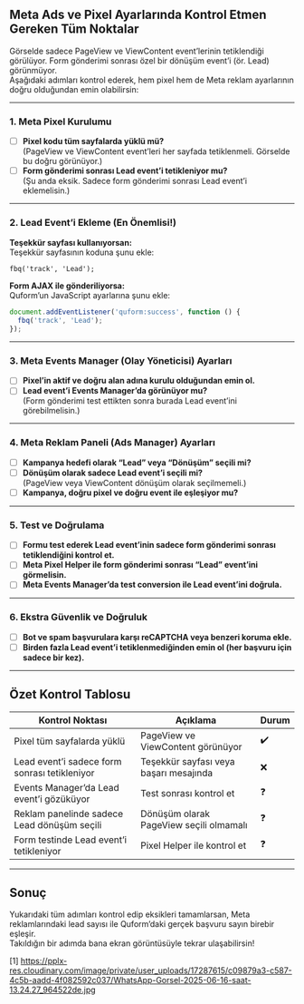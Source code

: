 ## Meta Ads ve Pixel Ayarlarında Kontrol Etmen Gereken Tüm Noktalar

Görselde sadece PageView ve ViewContent event’lerinin tetiklendiği görülüyor. Form gönderimi sonrası özel bir dönüşüm event’i (ör. Lead) görünmüyor.  
Aşağıdaki adımları kontrol ederek, hem pixel hem de Meta reklam ayarlarının doğru olduğundan emin olabilirsin:

---

### 1. **Meta Pixel Kurulumu**

- [ ] **Pixel kodu tüm sayfalarda yüklü mü?**  
  (PageView ve ViewContent event’leri her sayfada tetiklenmeli. Görselde bu doğru görünüyor.)
- [ ] **Form gönderimi sonrası Lead event’i tetikleniyor mu?**  
  (Şu anda eksik. Sadece form gönderimi sonrası Lead event’i eklemelisin.)

---

### 2. **Lead Event’i Ekleme (En Önemlisi!)**

**Teşekkür sayfası kullanıyorsan:**  
Teşekkür sayfasının koduna şunu ekle:
```html
fbq('track', 'Lead');
```

**Form AJAX ile gönderiliyorsa:**  
Quform’un JavaScript ayarlarına şunu ekle:
```javascript
document.addEventListener('quform:success', function () {
  fbq('track', 'Lead');
});
```

---

### 3. **Meta Events Manager (Olay Yöneticisi) Ayarları**

- [ ] **Pixel’in aktif ve doğru alan adına kurulu olduğundan emin ol.**
- [ ] **Lead event’i Events Manager’da görünüyor mu?**  
  (Form gönderimi test ettikten sonra burada Lead event’ini görebilmelisin.)

---

### 4. **Meta Reklam Paneli (Ads Manager) Ayarları**

- [ ] **Kampanya hedefi olarak “Lead” veya “Dönüşüm” seçili mi?**
- [ ] **Dönüşüm olarak sadece Lead event’i seçili mi?**  
  (PageView veya ViewContent dönüşüm olarak seçilmemeli.)
- [ ] **Kampanya, doğru pixel ve doğru event ile eşleşiyor mu?**

---

### 5. **Test ve Doğrulama**

- [ ] **Formu test ederek Lead event’inin sadece form gönderimi sonrası tetiklendiğini kontrol et.**
- [ ] **Meta Pixel Helper ile form gönderimi sonrası “Lead” event’ini görmelisin.**
- [ ] **Meta Events Manager’da test conversion ile Lead event’ini doğrula.**

---

### 6. **Ekstra Güvenlik ve Doğruluk**

- [ ] **Bot ve spam başvurulara karşı reCAPTCHA veya benzeri koruma ekle.**
- [ ] **Birden fazla Lead event’i tetiklenmediğinden emin ol (her başvuru için sadece bir kez).**

---

## Özet Kontrol Tablosu

| Kontrol Noktası                                 | Açıklama                                      | Durum   |
|-------------------------------------------------|-----------------------------------------------|---------|
| Pixel tüm sayfalarda yüklü                      | PageView ve ViewContent görünüyor             | ✔️      |
| Lead event’i sadece form sonrası tetikleniyor   | Teşekkür sayfası veya başarı mesajında         | ❌      |
| Events Manager’da Lead event’i gözüküyor        | Test sonrası kontrol et                        | ❓      |
| Reklam panelinde sadece Lead dönüşüm seçili     | Dönüşüm olarak PageView seçili olmamalı        | ❓      |
| Form testinde Lead event’i tetikleniyor         | Pixel Helper ile kontrol et                    | ❓      |

---

## Sonuç

Yukarıdaki tüm adımları kontrol edip eksikleri tamamlarsan, Meta reklamlarındaki lead sayısı ile Quform’daki gerçek başvuru sayın birebir eşleşir.  
Takıldığın bir adımda bana ekran görüntüsüyle tekrar ulaşabilirsin!

[1] https://pplx-res.cloudinary.com/image/private/user_uploads/17287615/c09879a3-c587-4c5b-aadd-4f082592c037/WhatsApp-Gorsel-2025-06-16-saat-13.24.27_964522de.jpg